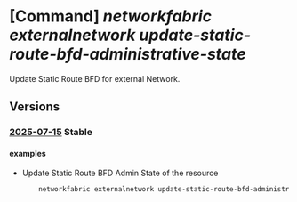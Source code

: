 # [Command] _networkfabric externalnetwork update-static-route-bfd-administrative-state_

Update Static Route BFD for external Network.

## Versions

### [2025-07-15](/Resources/mgmt-plane/L3N1YnNjcmlwdGlvbnMve30vcmVzb3VyY2Vncm91cHMve30vcHJvdmlkZXJzL21pY3Jvc29mdC5tYW5hZ2VkbmV0d29ya2ZhYnJpYy9sM2lzb2xhdGlvbmRvbWFpbnMve30vZXh0ZXJuYWxuZXR3b3Jrcy97fS91cGRhdGVzdGF0aWNyb3V0ZWJmZGFkbWluaXN0cmF0aXZlc3RhdGU=/2025-07-15.xml) **Stable**

<!-- mgmt-plane /subscriptions/{}/resourcegroups/{}/providers/microsoft.managednetworkfabric/l3isolationdomains/{}/externalnetworks/{}/updatestaticroutebfdadministrativestate 2025-07-15 -->

#### examples

- Update Static Route BFD Admin State of the resource
    ```bash
        networkfabric externalnetwork update-static-route-bfd-administrative-state --resource-group example-rg --l3domain example-l3domain --resource-name example-externalnetwork --state Enable --resource-ids "[]"
    ```
